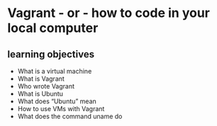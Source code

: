 # Vagrant - or - how to code in your local computer
## learning objectives
  * What is a virtual machine
  * What is Vagrant
  * Who wrote Vagrant
  * What is Ubuntu
  * What does “Ubuntu” mean
  * How to use VMs with Vagrant  
  * What does the command uname do

